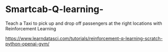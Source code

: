 # Smartcab-Q-learning-

Teach a Taxi to pick up and drop off passengers at the right locations with Reinforcement Learning

https://www.learndatasci.com/tutorials/reinforcement-q-learning-scratch-python-openai-gym/
